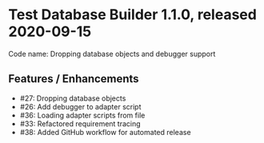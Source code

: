 # Test Database Builder 1.1.0, released 2020-09-15

Code name: Dropping database objects and debugger support

## Features / Enhancements

* #27: Dropping database objects
* #26: Add debugger to adapter script
* #36: Loading adapter scripts from file
* #33: Refactored requirement tracing
* #38: Added GitHub workflow for automated release 
